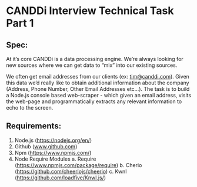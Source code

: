 # CANDDi Interview Technical Task Part 1

## Spec:

At it’s core CANDDi is a data processing engine. We’re always looking for new sources
where we can get data to “mix” into our existing sources.

We often get email addresses from our clients (ex: tim@canddi.com).
Given this data we’d really like to obtain additional information about the company (Address,
Phone Number, Other Email Addresses etc…).
The task is to build a Node.js console based web-scraper - which given an email address,
visits the web-page and programmatically extracts any relevant information to echo to the
screen.

## Requirements:

1. Node.js (https://nodejs.org/en/)
2. Github (www.github.com)
3. Npm (https://www.npmjs.com/)
4. Node Require Modules
   a. Require (https://www.npmjs.com/package/require)
   b. Cherio (https://github.com/cheeriojs/cheerio)
   c. Kwnl (https://github.com/loadfive/Knwl.js/)
